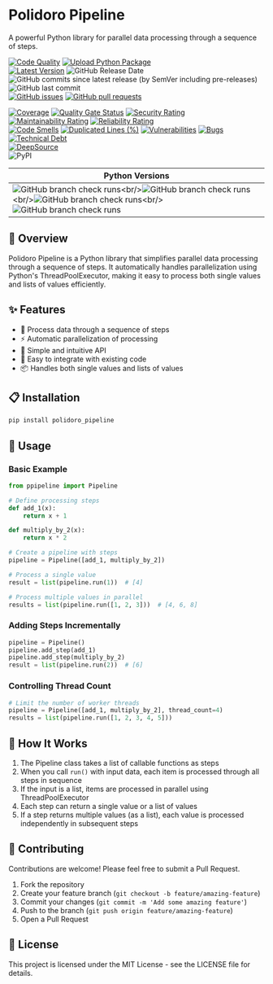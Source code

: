 # Polidoro Pipeline

A powerful Python library for parallel data processing through a sequence of steps.

[![Code Quality](https://github.com/heitorpolidoro/polidoro-pipeline/actions/workflows/code_quality.yml/badge.svg)](https://github.com/heitorpolidoro/polidoro-pipeline/actions/workflows/code_quality.yml)
[![Upload Python Package](https://github.com/heitorpolidoro/polidoro-pipeline/actions/workflows/pypi-publish.yml/badge.svg)](https://github.com/heitorpolidoro/polidoro-pipeline/actions/workflows/pypi-publish.yml)
<br>
[![Latest Version](https://img.shields.io/github/v/release/heitorpolidoro/polidoro-pipeline?label=Latest%20Version)](https://github.com/heitorpolidoro/polidoro-pipeline/releases/latest)
![GitHub Release Date](https://img.shields.io/github/release-date/heitorpolidoro/polidoro-pipeline)
![GitHub commits since latest release (by SemVer including pre-releases)](https://img.shields.io/github/commits-since/heitorpolidoro/polidoro-pipeline/latest)
![GitHub last commit](https://img.shields.io/github/last-commit/heitorpolidoro/polidoro-pipeline)
<br>
[![GitHub issues](https://img.shields.io/github/issues/heitorpolidoro/polidoro-pipeline)](https://github.com/heitorpolidoro/polidoro-pipeline/issues)
[![GitHub pull requests](https://img.shields.io/github/issues-pr/heitorpolidoro/polidoro-pipeline)](https://github.com/heitorpolidoro/polidoro-pipeline/pulls)

[![Coverage](https://sonarcloud.io/api/project_badges/measure?project=heitorpolidoro_polidoro-pipeline&metric=coverage)](https://sonarcloud.io/summary/new_code?id=heitorpolidoro_polidoro-pipeline)
[![Quality Gate Status](https://sonarcloud.io/api/project_badges/measure?project=heitorpolidoro_polidoro-pipeline&metric=alert_status)](https://sonarcloud.io/summary/new_code?id=heitorpolidoro_polidoro-pipeline)
[![Security Rating](https://sonarcloud.io/api/project_badges/measure?project=heitorpolidoro_polidoro-pipeline&metric=security_rating)](https://sonarcloud.io/summary/new_code?id=heitorpolidoro_polidoro-pipeline)
[![Maintainability Rating](https://sonarcloud.io/api/project_badges/measure?project=heitorpolidoro_polidoro-pipeline&metric=sqale_rating)](https://sonarcloud.io/summary/new_code?id=heitorpolidoro_polidoro-pipeline)
[![Reliability Rating](https://sonarcloud.io/api/project_badges/measure?project=heitorpolidoro_polidoro-pipeline&metric=reliability_rating)](https://sonarcloud.io/summary/new_code?id=heitorpolidoro_polidoro-pipeline)
<br>
[![Code Smells](https://sonarcloud.io/api/project_badges/measure?project=heitorpolidoro_polidoro-pipeline&metric=code_smells)](https://sonarcloud.io/summary/new_code?id=heitorpolidoro_polidoro-pipeline)
[![Duplicated Lines (%)](https://sonarcloud.io/api/project_badges/measure?project=heitorpolidoro_polidoro-pipeline&metric=duplicated_lines_density)](https://sonarcloud.io/summary/new_code?id=heitorpolidoro_polidoro-pipeline)
[![Vulnerabilities](https://sonarcloud.io/api/project_badges/measure?project=heitorpolidoro_polidoro-pipeline&metric=vulnerabilities)](https://sonarcloud.io/summary/new_code?id=heitorpolidoro_polidoro-pipeline)
[![Bugs](https://sonarcloud.io/api/project_badges/measure?project=heitorpolidoro_polidoro-pipeline&metric=bugs)](https://sonarcloud.io/summary/new_code?id=heitorpolidoro_polidoro-pipeline)
[![Technical Debt](https://sonarcloud.io/api/project_badges/measure?project=heitorpolidoro_polidoro-pipeline&metric=sqale_index)](https://sonarcloud.io/summary/new_code?id=heitorpolidoro_polidoro-pipeline)
</br>
[![DeepSource](https://app.deepsource.com/gh/heitorpolidoro/polidoro-pipeline.svg/?label=active+issues&show_trend=true&token=hZuHoQ-gd4kIPgNuSX0X_QT2)](https://app.deepsource.com/gh/heitorpolidoro/polidoro-pipeline/)
</br>
![PyPI](https://img.shields.io/pypi/v/polidoro-pipeline?label=PyPi%20package)


| Python Versions                                                                                                                                                                                                                                                                                                                                                                                                                                                                                                                                                                                                                                                                                                                                                     |
|---------------------------------------------------------------------------------------------------------------------------------------------------------------------------------------------------------------------------------------------------------------------------------------------------------------------------------------------------------------------------------------------------------------------------------------------------------------------------------------------------------------------------------------------------------------------------------------------------------------------------------------------------------------------------------------------------------------------------------------------------------------------|
| ![GitHub branch check runs](https://img.shields.io/github/check-runs/heitorpolidoro/polidoro-pipeline/master?nameFilter=Code%20Quality%20%2F%20Tests%20(3.10)&logo=python&label=3.10)<br/>![GitHub branch check runs](https://img.shields.io/github/check-runs/heitorpolidoro/polidoro-pipeline/master?nameFilter=Code%20Quality%20%2F%20Tests%20(3.11)&logo=python&label=3.11)<br/>![GitHub branch check runs](https://img.shields.io/github/check-runs/heitorpolidoro/polidoro-pipeline/master?nameFilter=Code%20Quality%20%2F%20Tests%20(3.12)&logo=python&label=3.12)<br/>![GitHub branch check runs](https://img.shields.io/github/check-runs/heitorpolidoro/polidoro-pipeline/master?nameFilter=Code%20Quality%20%2F%20Tests%20(3.13)&logo=python&label=3.13) |

## 🚀 Overview

Polidoro Pipeline is a Python library that simplifies parallel data processing through a sequence of steps. It automatically handles parallelization using Python's ThreadPoolExecutor, making it easy to process both single values and lists of values efficiently.

## ✨ Features

- 🔄 Process data through a sequence of steps
- ⚡ Automatic parallelization of processing
- 🧩 Simple and intuitive API
- 🔌 Easy to integrate with existing code
- 📦 Handles both single values and lists of values

## 📋 Installation

```bash
pip install polidoro_pipeline
```

## 🔧 Usage

### Basic Example

```python
from ppipeline import Pipeline

# Define processing steps
def add_1(x):
    return x + 1

def multiply_by_2(x):
    return x * 2

# Create a pipeline with steps
pipeline = Pipeline([add_1, multiply_by_2])

# Process a single value
result = list(pipeline.run(1))  # [4]

# Process multiple values in parallel
results = list(pipeline.run([1, 2, 3]))  # [4, 6, 8]
```

### Adding Steps Incrementally

```python
pipeline = Pipeline()
pipeline.add_step(add_1)
pipeline.add_step(multiply_by_2)
result = list(pipeline.run(2))  # [6]
```

### Controlling Thread Count

```python
# Limit the number of worker threads
pipeline = Pipeline([add_1, multiply_by_2], thread_count=4)
results = list(pipeline.run([1, 2, 3, 4, 5]))
```

## 🧠 How It Works

1. The Pipeline class takes a list of callable functions as steps
2. When you call `run()` with input data, each item is processed through all steps in sequence
3. If the input is a list, items are processed in parallel using ThreadPoolExecutor
4. Each step can return a single value or a list of values
5. If a step returns multiple values (as a list), each value is processed independently in subsequent steps

## 🤝 Contributing

Contributions are welcome! Please feel free to submit a Pull Request.

1. Fork the repository
2. Create your feature branch (`git checkout -b feature/amazing-feature`)
3. Commit your changes (`git commit -m 'Add some amazing feature'`)
4. Push to the branch (`git push origin feature/amazing-feature`)
5. Open a Pull Request

## 📄 License

This project is licensed under the MIT License - see the LICENSE file for details.
